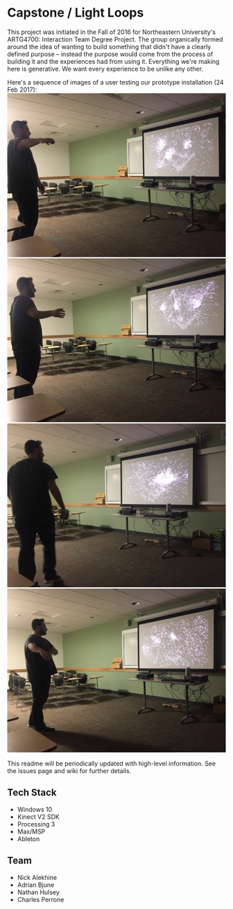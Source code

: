 # Capstone / Light Loops
This project was initiated in the Fall of 2016 for Northeastern University's ARTG4700: Interaction Team Degree Project. The group organically formed around the idea of wanting to build something that didn't have a clearly defined purpose – instead the purpose would come from the process of building it and the experiences had from using it. Everything we're making here is generative. We want every experience to be unlike any other. 

Here's a sequence of images of a user testing our prototype installation (24 Feb 2017):
![](./documentation/images/test_3_1.JPG "From User Test 3")
![](./documentation/images/test_3_2.JPG "From User Test 3")
![](./documentation/images/test_3_3.JPG "From User Test 3")
![](./documentation/images/test_3_4.JPG "From User Test 3")

This readme will be periodically updated with high-level information. See the issues page and wiki for further details.

## Tech Stack
- Windows 10
- Kinect V2 SDK
- Processing 3
- Max/MSP
- Ableton

## Team
- Nick Alekhine
- Adrian Bjune
- Nathan Hulsey
- Charles Perrone